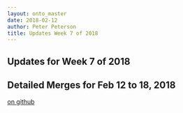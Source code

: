 ```yaml
---
layout: onto_master
date: 2018-02-12
author: Peter Peterson
title: Updates Week 7 of 2018
---
```

Updates for Week 7 of 2018
--------------------------

Detailed Merges for Feb 12 to 18, 2018
--------------------------------------
[on github](https://github.com/mantidproject/mantid/pulls?q=is%3Apr+merged%3A2018-02-13..2018-02-18)

